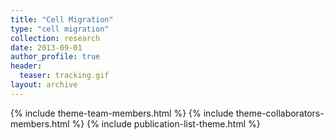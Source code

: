 ```yaml
---
title: "Cell Migration"
type: "cell migration"
collection: research
date: 2013-09-01
author_profile: true
header:
  teaser: tracking.gif
layout: archive
---
```


{% include theme-team-members.html %}
{% include theme-collaborators-members.html %}
{% include publication-list-theme.html %}
